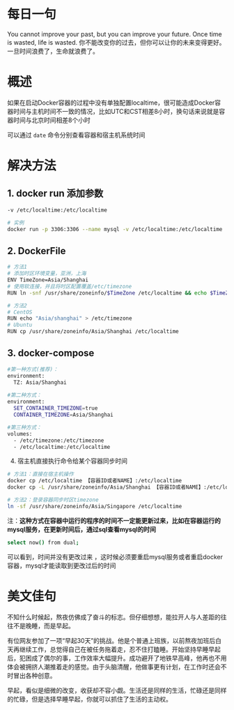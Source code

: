 # 每日一句
You cannot improve your past, but you can improve your future. Once time is wasted, life is wasted. 
你不能改变你的过去，但你可以让你的未来变得更好。一旦时间浪费了，生命就浪费了。


# 概述

如果在启动Docker容器的过程中没有单独配置localtime，很可能造成Docker容器时间与主机时间不一致的情况，比如UTC和CST相差8小时，换句话来说就是容器时间与北京时间相差8个小时

可以通过 `date` 命令分别查看容器和宿主机系统时间

# 解决方法

## 1. docker run 添加参数

```Bash
-v /etc/localtime:/etc/localtime

# 实例
docker run -p 3306:3306 --name mysql -v /etc/localtime:/etc/localtime

```

## 2. DockerFile

```Bash
# 方法1
# 添加时区环境变量，亚洲，上海
ENV TimeZone=Asia/Shanghai
# 使用软连接，并且将时区配置覆盖/etc/timezone
RUN ln -snf /usr/share/zoneinfo/$TimeZone /etc/localtime && echo $TimeZone > /etc/timezone

# 方法2
# CentOS
RUN echo "Asia/shanghai" > /etc/timezone
# Ubuntu
RUN cp /usr/share/zoneinfo/Asia/Shanghai /etc/localtime
```

## 3. docker-compose

```Bash
#第一种方式(推荐)：
environment:
  TZ: Asia/Shanghai
  
#第二种方式：
environment:
  SET_CONTAINER_TIMEZONE=true
  CONTAINER_TIMEZONE=Asia/Shanghai

#第三种方式：
volumes:
  - /etc/timezone:/etc/timezone
  - /etc/localtime:/etc/localtime
```

4. 宿主机直接执行命令给某个容器同步时间

```Bash
# 方法1：直接在宿主机操作
docker cp /etc/localtime 【容器ID或者NAME】:/etc/localtime
docker cp -L /usr/share/zoneinfo/Asia/Shanghai 【容器ID或者NAME】:/etc/localtime

# 方法2：登录容器同步时区timezone
ln -sf /usr/share/zoneinfo/Asia/Singapore /etc/localtime
```

注：**这种方式在容器中运行的程序的时间不一定能更新过来，比如在容器运行的mysql服务，在更新时间后，通过sql查看mysql的时间**

```Bash
select now() from dual;
```

可以看到，时间并没有更改过来  ，这时候必须要重启mysql服务或者重启docker容器，mysql才能读取到更改过后的时间





# 美文佳句

不知什么时候起，熬夜仿佛成了奋斗的标志。但仔细想想，能拉开人与人差距的往往不是晚睡，而是早起。

有位网友参加了一项“早起30天”的挑战。他是个普通上班族，以前熬夜加班后白天再继续工作，总觉得自己在被任务拖着走，忍不住打瞌睡。开始坚持早睡早起后，犯困成了偶尔的事，工作效率大幅提升。成功避开了地铁早高峰，他再也不用体会被拥挤人潮推着走的感觉。由于头脑清醒，他做事更有计划，在工作时还会不时冒出各种创意。

早起，看似是细微的改变，收获却不容小觑。生活还是同样的生活，忙碌还是同样的忙碌，但是选择早睡早起，你就可以抓住了生活的主动权。
